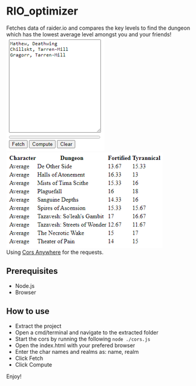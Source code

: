 # RIO_optimizer
Fetches data of raider.io and compares the key levels to find the dungeon which has the lowest average level amongst you and your friends!<br>
![Website Interface Image](/fQnBzgQ8lQ.png?raw=true)![Website Table Image](/kDaucACh0E.png?raw=true)<br>
Using [Cors Anywhere](https://github.com/Rob--W/cors-anywhere) for the requests.

## Prerequisites
- Node.js
- Browser

## How to use
- Extract the project
- Open a cmd/terminal and navigate to the extracted folder
- Start the cors by running the following
```node ./cors.js```
- Open the index.html with your prefered browser
- Enter the char names and realms as: name, realm
- Click Fetch
- Click Compute

Enjoy!
